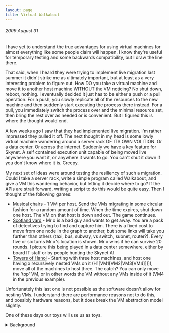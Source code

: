 ```yaml
---
layout: page
title: Virtual Walkabout
---
```


###### 2009 August 31<br>
I have yet to understand the true advantages for using virtual machines for almost everything like some people claim will happen. I know they're useful for temporary testing and some backwards compatibility, but I draw the line there.

That said, when I heard they were trying to implement live migration last summer it didn't strike me as ultimately important, but at least as a very interesting problem to figure out. How DO you take a virtual machine and move it to another host machine WITHOUT the VM noticing? No shut down, reboot, nothing. I eventually decided it just has to be either a push or a pull operation. For a push, you slowly replicate all of the resources to the new machine and then suddenly start executing the process there instead. For a pull, you immediately switch the process over and the minimal resource set, then bring the rest over as needed or is convenient. But I figured this is where the thought would end.

A few weeks ago I saw that they had implemented live migration. I'm rather impressed they pulled it off. The next thought in my head is some lowly virtual machine wandering around a server rack OF ITS OWN VOLITION. Or a data center. Or across the internet. Suddenly we have a key feature for Skynet. A self contained execution unit capable of being moved live anywhere you want it, or anywhere it wants to go. You can't shut it down if you don't know where it is. Creepy.

My next set of ideas were around testing the resiliency of such a migration. Could I take a server rack, write a simple program called Walkabout, and give a VM this wandering behavior, but letting it decide where to go? If the APIs are strait forward, writing a script to do this would be quite easy. Then I thought of the following games:
- Musical chairs - 1 VM per host. Send the VMs migrating in some circular fashion for a random amount of time. When the time expires, shut down one host. The VM on that host is down and out. The game continues.
- [Scotland yard](http://en.wikipedia.org/wiki/Scotland_Yard_(board_game)) - Mr x is a bad guy and wants to get away. You are a pack of detectives trying to find and capture him. There is a fixed cost to move from one node in the graph to another, but some links will take you further than others (taxi, bus, subway, vs switch, subnet, router?). Every five or six turns Mr x's location is shown. Mr x wins if he can survive 20 rounds. I picture this being played in a data center somewhere, either by board IT staff or by people hunting the Skynet AI.
- [Towers of Hanoi](http://en.wikipedia.org/wiki/Towers_of_hanoi) - Starting with three host machines, and host one having x recursively nested VMs on it (H1[VM1[VM2[VM3[VM4]]]]), move all of the machines to host three. The catch? You can only move the 'top' VM, or in other words the VM without any VMs inside of it (VM4 in the previous example).

Unfortunately this last one is not possible as the software doesn't allow for nesting VMs. I understand there are performance reasons not to do this, and possibly hardware reasons, but it does break the VM abstraction model slightly.

One of these days our toys will use us as toys.

<details>
  <summary>Background</summary>
Originally posted at https://tracher.livejournal.com/111385.html.<br/>
<br/>
Now there's a powershell API for this, I might have to try it some day. https://docs.microsoft.com/en-us/powershell/module/failoverclusters/move-clustervirtualmachinerole?view=win10-ps
</details>
